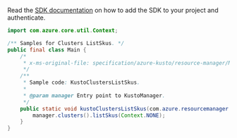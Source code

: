 Read the [SDK documentation](https://github.com/Azure/azure-sdk-for-java/blob/azure-resourcemanager-kusto_1.0.0-beta.4/sdk/kusto/azure-resourcemanager-kusto/README.md) on how to add the SDK to your project and authenticate.

```java
import com.azure.core.util.Context;

/** Samples for Clusters ListSkus. */
public final class Main {
    /*
     * x-ms-original-file: specification/azure-kusto/resource-manager/Microsoft.Kusto/stable/2022-02-01/examples/KustoClustersListSkus.json
     */
    /**
     * Sample code: KustoClustersListSkus.
     *
     * @param manager Entry point to KustoManager.
     */
    public static void kustoClustersListSkus(com.azure.resourcemanager.kusto.KustoManager manager) {
        manager.clusters().listSkus(Context.NONE);
    }
}
```
